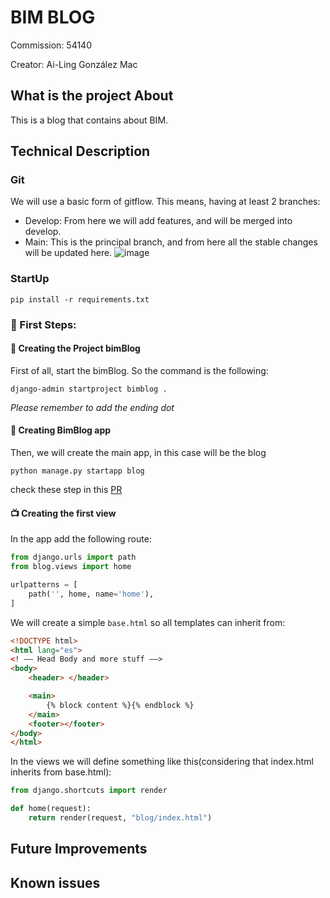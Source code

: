 # BIM BLOG

Commission: 54140

Creator: Ai-Ling González Mac

## What is the project About
This is a blog that contains about BIM.

## Technical Description

### Git

We will use a basic form of gitflow. This means, having at least 2 branches:

- Develop: From here we will add features, and will be merged into develop.
- Main: This is the principal branch, and from here all the stable changes will be updated here.
  ![image](https://github.com/AI-LINGM/bimBlog/assets/160174361/8b3d39c5-49c3-47b6-a497-61938a7ab168)

### StartUp
`pip install -r requirements.txt`

### 🚧 First Steps:

#### 📘 Creating the Project bimBlog

First of all, start the bimBlog. So the command is the following:

`django-admin startproject bimblog .`

*Please remember to add the ending dot*

#### 📃 Creating BimBlog app

Then, we will create the main app, in this case will be the blog

`python manage.py startapp blog`

check these step in this [PR](https://github.com/AI-LINGM/bimBlog/pull/1)

#### 📺 Creating the first view

In the app add the following route:

```python
from django.urls import path
from blog.views import home

urlpatterns = [
    path('', home, name='home'),
]
```

We will create a simple `base.html` so all templates can inherit from:

```html
<!DOCTYPE html>
<html lang="es">
<! –– Head Body and more stuff ––> 
<body>
    <header> </header>

    <main>
        {% block content %}{% endblock %}
    </main>
    <footer></footer>
</body>
</html>
```

In the views we will define something like this(considering that index.html inherits from base.html):

```python
from django.shortcuts import render

def home(request):
    return render(request, "blog/index.html")
```
## Future Improvements

## Known issues
